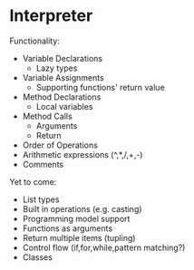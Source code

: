 # Interpreter
Functionality:
- Variable Declarations
	- Lazy types
- Variable Assignments
	- Supporting functions' return value
- Method Declarations
	- Local variables
- Method Calls
	- Arguments
	- Return
- Order of Operations
- Arithmetic expressions (^,*,/,+,-)
- Comments

Yet to come:
- List types
- Built in operations (e.g. casting)
- Programming model support
- Functions as arguments
- Return multiple items (tupling)
- Control flow (if,for,while,pattern matching?)
- Classes
